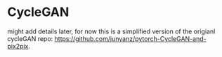 # CycleGAN
might add details later, for now this is a simplified version of the origianl cycleGAN repo: https://github.com/junyanz/pytorch-CycleGAN-and-pix2pix.